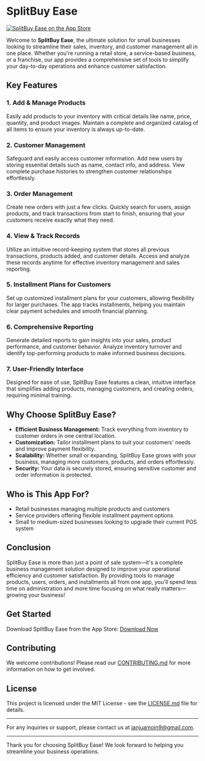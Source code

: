 # SplitBuy Ease

[![SplitBuy Ease on the App Store](https://link-to-your-app-icon.com)](https://apps.apple.com/us/app/splitbuy-ease/id6737029410)

Welcome to **SplitBuy Ease**, the ultimate solution for small businesses looking to streamline their sales, inventory, and customer management all in one place. Whether you're running a retail store, a service-based business, or a franchise, our app provides a comprehensive set of tools to simplify your day-to-day operations and enhance customer satisfaction.

## Key Features

### 1. Add & Manage Products
Easily add products to your inventory with critical details like name, price, quantity, and product images. Maintain a complete and organized catalog of all items to ensure your inventory is always up-to-date.

### 2. Customer Management
Safeguard and easily access customer information. Add new users by storing essential details such as name, contact info, and address. View complete purchase histories to strengthen customer relationships effortlessly.

### 3. Order Management
Create new orders with just a few clicks. Quickly search for users, assign products, and track transactions from start to finish, ensuring that your customers receive exactly what they need.

### 4. View & Track Records
Utilize an intuitive record-keeping system that stores all previous transactions, products added, and customer details. Access and analyze these records anytime for effective inventory management and sales reporting.

### 5. Installment Plans for Customers
Set up customized installment plans for your customers, allowing flexibility for larger purchases. The app tracks installments, helping you maintain clear payment schedules and smooth financial planning.

### 6. Comprehensive Reporting
Generate detailed reports to gain insights into your sales, product performance, and customer behavior. Analyze inventory turnover and identify top-performing products to make informed business decisions.

### 7. User-Friendly Interface
Designed for ease of use, SplitBuy Ease features a clean, intuitive interface that simplifies adding products, managing customers, and creating orders, requiring minimal training.

## Why Choose SplitBuy Ease?

- **Efficient Business Management:** Track everything from inventory to customer orders in one central location.
- **Customization:** Tailor installment plans to suit your customers' needs and improve payment flexibility.
- **Scalability:** Whether small or expanding, SplitBuy Ease grows with your business, managing more customers, products, and orders effortlessly.
- **Security:** Your data is securely stored, ensuring sensitive customer and order information is protected.

## Who is This App For?

- Retail businesses managing multiple products and customers
- Service providers offering flexible installment payment options
- Small to medium-sized businesses looking to upgrade their current POS system

## Conclusion

SplitBuy Ease is more than just a point of sale system—it's a complete business management solution designed to improve your operational efficiency and customer satisfaction. By providing tools to manage products, users, orders, and installments all from one app, you'll spend less time on administration and more time focusing on what really matters—growing your business!

## Get Started

Download SplitBuy Ease from the App Store: [Download Now](https://apps.apple.com/us/app/splitbuy-ease/id6737029410)

## Contributing

We welcome contributions! Please read our [CONTRIBUTING.md](link-to-contributing-guide) for more information on how to get involved.

## License

This project is licensed under the MIT License - see the [LICENSE.md](link-to-license) file for details.

---

For any inquiries or support, please contact us at [janjuamoin9@gmail.com](mailto:janjuamoin9@gmail.com).

---

Thank you for choosing SplitBuy Ease! We look forward to helping you streamline your business operations.
